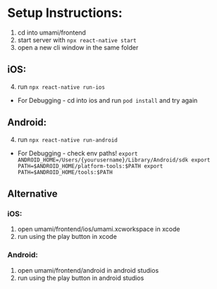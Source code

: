 # Setup Instructions:

1. cd into umami/frontend
2. start server with `npx react-native start`
3. open a new cli window in the same folder

## iOS:

4. run `npx react-native run-ios`

* For Debugging - cd into ios and run `pod install` and try again

## Android: 

4. run `npx react-native run-android`

* For Debugging - check env paths!
`export ANDROID_HOME=/Users/{yourusername}/Library/Android/sdk
export PATH=$ANDROID_HOME/platform-tools:$PATH
export PATH=$ANDROID_HOME/tools:$PATH`

## Alternative

### iOS:
1. open umami/frontend/ios/umami.xcworkspace in xcode
2. run using the play button in xcode

### Android:
1. open umami/frontend/android in android studios
2. run using the play button in android studios